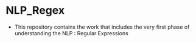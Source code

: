 # NLP_Regex
- This repository contains the work that includes the very first phase of understanding the NLP : Regular Expressions
